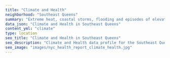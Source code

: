 ```yaml
---
title: "Climate and Health"
neighborhood: "Southeast Queens"
summary: "Extreme heat, coastal storms, flooding and episodes of elevated ozone are climate-related hazards that may increase with climate change and have important public health impacts in New York City. Extreme weather can cause power outages, which also threaten public health. This report provides neighborhood indicators of climate-related hazards, vulnerability and health impacts."
data_json: "Climate and Health in Southeast Queens"
content_yml: "climate"
type: location
seo_title: "Climate and Health in Southeast Queens"
seo_description: "Climate and Health data profile for the Southeast Queens neighborhood of NYC."
seo_image: "images/nyc_health_report_climate_health.jpg"
---
```

